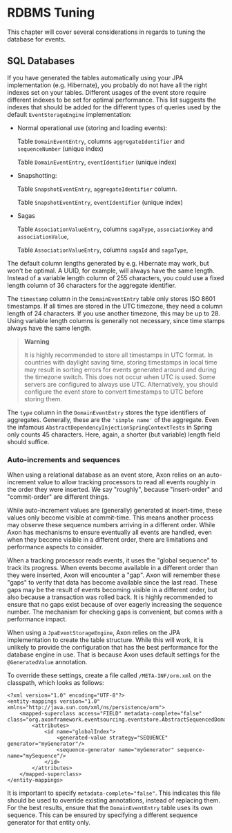 # RDBMS Tuning

This chapter will cover several considerations in regards to tuning the database for events.

## SQL Databases

If you have generated the tables automatically using your JPA implementation \(e.g. Hibernate\), you probably do not have all the right indexes set on your tables. Different usages of the event store require different indexes to be set for optimal performance. This list suggests the indexes that should be added for the different types of queries used by the default `EventStorageEngine` implementation:

* Normal operational use \(storing and loading events\):

  Table `DomainEventEntry`, columns `aggregateIdentifier` and `sequenceNumber` \(unique index\)

  Table `DomainEventEntry`, `eventIdentifier` \(unique index\)

* Snapshotting:

  Table `SnapshotEventEntry`, `aggregateIdentifier` column.

  Table `SnapshotEventEntry`, `eventIdentifier` \(unique index\)

* Sagas

  Table `AssociationValueEntry`, columns `sagaType`, `associationKey` and `associationValue`,

  Table `AssociationValueEntry`, columns `sagaId` and `sagaType`,

The default column lengths generated by e.g. Hibernate may work, but won't be optimal. A UUID, for example, will always have the same length. Instead of a variable length column of 255 characters, you could use a fixed length column of 36 characters for the aggregate identifier.

The `timestamp` column in the `DomainEventEntry` table only stores ISO 8601 timestamps. If all times are stored in the UTC timezone, they need a column length of 24 characters. If you use another timezone, this may be up to 28. Using variable length columns is generally not necessary, since time stamps always have the same length.

> **Warning**
>
> It is highly recommended to store all timestamps in UTC format. In countries with daylight saving time, storing timestamps in local time may result in sorting errors for events generated around and during the timezone switch. This does not occur when UTC is used. Some servers are configured to always use UTC. Alternatively, you should configure the event store to convert timestamps to UTC before storing them.

The `type` column in the `DomainEventEntry` stores the type identifiers of aggregates. Generally, these are the `'simple name'` of the aggregate. Even the infamous `AbstractDependencyInjectionSpringContextTests` in Spring only counts 45 characters. Here, again, a shorter \(but variable\) length field should suffice.

### Auto-increments and sequences

When using a relational database as an event store, Axon relies on an auto-increment value to allow tracking processors to read all events roughly in the order they were inserted. We say "roughly", because "insert-order" and "commit-order" are different things.

While auto-increment values are \(generally\) generated at insert-time, these values only become visible at commit-time. This means another process may observe these sequence numbers arriving in a different order. While Axon has mechanisms to ensure eventually all events are handled, even when they become visible in a different order, there are limitations and performance aspects to consider.

When a tracking processor reads events, it uses the "global sequence" to track its progress. When events become available in a different order than they were inserted, Axon will encounter a "gap". Axon will remember these "gaps" to verify that data has become available since the last read. These gaps may be the result of events becoming visible in a different order, but also because a transaction was rolled back. It is highly recommended to ensure that no gaps exist because of over eagerly increasing the sequence number. The mechanism for checking gaps is convenient, but comes with a performance impact.

When using a `JpaEventStorageEngine`, Axon relies on the JPA implementation to create the table structure. While this will work, it is unlikely to provide the configuration that has the best performance for the database engine in use. That is because Axon uses default settings for the `@GeneratedValue` annotation.

To override these settings, create a file called `/META-INF/orm.xml` on the classpath, which looks as follows:

```markup
<?xml version="1.0" encoding="UTF-8"?>
<entity-mappings version="1.0" xmlns="http://java.sun.com/xml/ns/persistence/orm">
    <mapped-superclass access="FIELD" metadata-complete="false" class="org.axonframework.eventsourcing.eventstore.AbstractSequencedDomainEventEntry">
        <attributes>
            <id name="globalIndex">
                <generated-value strategy="SEQUENCE" generator="myGenerator"/>
                <sequence-generator name="myGenerator" sequence-name="mySequence"/>
            </id>
        </attributes>
    </mapped-superclass>
</entity-mappings>
```

It is important to specify `metadata-complete="false"`. This indicates this file should be used to override existing annotations, instead of replacing them. For the best results, ensure that the `DomainEventEntry` table uses its own sequence. This can be ensured by specifying a different sequence generator for that entity only.
